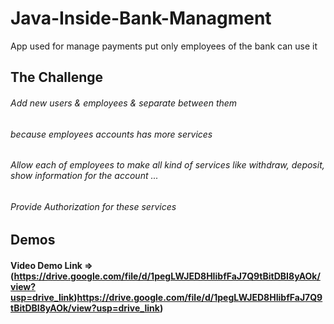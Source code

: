 # Java-Inside-Bank-Managment
App used for manage payments put only employees of the bank can use it



## The Challenge
 ###### Add new users & employees & separate between them 
 ###### because employees accounts has more services



 
 ###### Allow each of employees to make all kind of services like withdraw, deposit, show information for the account ...

 ###### Provide Authorization for these services


 ## Demos

  #### Video Demo Link => (https://drive.google.com/file/d/1pegLWJED8HIibfFaJ7Q9tBitDBI8yAOk/view?usp=drive_link)https://drive.google.com/file/d/1pegLWJED8HIibfFaJ7Q9tBitDBI8yAOk/view?usp=drive_link) 




